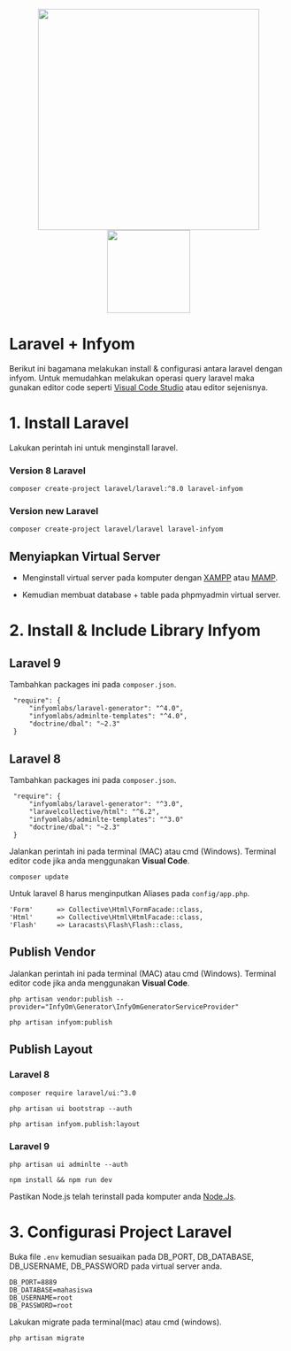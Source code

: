 <p align="center"><a href="https://laravel.com/docs/9.x" target="_blank"><img src="https://raw.githubusercontent.com/laravel/art/master/logo-lockup/5%20SVG/2%20CMYK/1%20Full%20Color/laravel-logolockup-cmyk-red.svg" width="400"></a><a href="https://infyom.com/open-source/laravelgenerator/docs/introduction" target="_blank"><img src="https://assets.infyom.com/open-source/infyom-logo.png" width="150"></a></p>

# Laravel + Infyom

Berikut ini bagamana melakukan install & configurasi antara laravel dengan infyom. Untuk memudahkan melakukan operasi query laravel maka gunakan editor code seperti [Visual Code Studio](https://code.visualstudio.com/) atau editor sejenisnya.

# 1. Install Laravel

Lakukan perintah ini untuk menginstall laravel.

### Version 8 Laravel
```
composer create-project laravel/laravel:^8.0 laravel-infyom
```
### Version new Laravel
```
composer create-project laravel/laravel laravel-infyom
```
## Menyiapkan Virtual Server

- Menginstall virtual server pada komputer dengan [XAMPP](https://www.apachefriends.org/download.html) atau [MAMP](https://www.mamp.info/en/downloads/).

- Kemudian membuat database + table pada phpmyadmin virtual server.

# 2. Install & Include Library Infyom

## Laravel 9
Tambahkan packages ini pada ``composer.json``.

```
 "require": {
     "infyomlabs/laravel-generator": "^4.0",
     "infyomlabs/adminlte-templates": "^4.0",
     "doctrine/dbal": "~2.3"
 } 
 ```
 ## Laravel 8
 Tambahkan packages ini pada ``composer.json``.

```
 "require": {
     "infyomlabs/laravel-generator": "^3.0",
     "laravelcollective/html": "^6.2",
     "infyomlabs/adminlte-templates": "^3.0"
     "doctrine/dbal": "~2.3"
 } 
 ```
 
 Jalankan perintah ini pada terminal (MAC) atau cmd (Windows). Terminal editor code jika anda menggunakan <b>Visual Code</b>.
 ```
 composer update
 ```
 
 Untuk laravel 8 harus menginputkan Aliases pada ``config/app.php``.
```
'Form'      => Collective\Html\FormFacade::class,
'Html'      => Collective\Html\HtmlFacade::class,
'Flash'     => Laracasts\Flash\Flash::class,
```

## Publish Vendor
Jalankan perintah ini pada terminal (MAC) atau cmd (Windows). Terminal editor code jika anda menggunakan <b>Visual Code</b>.

```
php artisan vendor:publish --provider="InfyOm\Generator\InfyOmGeneratorServiceProvider"
```

```
php artisan infyom:publish
```
## Publish Layout

### Laravel 8
```
composer require laravel/ui:^3.0
```

```
php artisan ui bootstrap --auth
```

```
php artisan infyom.publish:layout 
```

### Laravel 9
```
php artisan ui adminlte --auth
```

```
npm install && npm run dev
```
Pastikan Node.js telah terinstall pada komputer anda [Node.Js](https://nodejs.org/en/download/).


# 3. Configurasi Project Laravel
Buka file ``.env`` kemudian sesuaikan pada DB_PORT, DB_DATABASE, DB_USERNAME, DB_PASSWORD pada virtual server anda.

```
DB_PORT=8889
DB_DATABASE=mahasiswa
DB_USERNAME=root
DB_PASSWORD=root
```

Lakukan migrate pada terminal(mac) atau cmd (windows).
```
php artisan migrate
```
